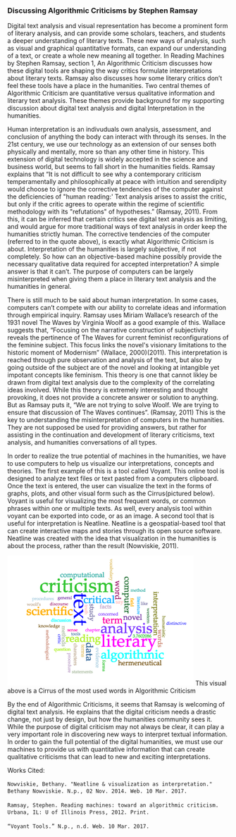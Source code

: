 ### Discussing Algorithmic Criticisms by Stephen Ramsay





Digital text analysis and visual representation has become a prominent form of literary analysis, and can provide some scholars, teachers,
and students a deeper understanding of literary texts. These new ways of analysis, such as visual and graphical quantitative formats, 
can expand our understanding of a text, or create a whole new meaning all together. In Reading Machines by Stephen Ramsay, section 1, 
An Algorithmic Criticism discusses how these digital tools are shaping the way critics formulate interpretations about literary texts. 
Ramsay also discusses how some literary critics don’t feel these tools have a place in the humanities. Two central themes of Algorithmic 
Criticism are quantitative versus qualitative information and literary text analysis. These themes provide background for my supporting 
discussion about digital text analysis and digital Interpretation in the humanities. 

Human interpretation is an indivuduals own analysis, assessment, and conclusion of anything the body can interact with through its senses.
In the 21st century, we use our technology as an extension of our senses both physically and mentally, more so than any other time in 
history. This extension of digital technology is widely accepted in the science and business world, but seems to fall short in the 
humanities fields. Ramsay explains that “It is not difficult to see why a contemporary criticism temperamentally and philosophically at
peace with intuition and serendipity would choose to ignore the corrective tendencies of the computer against the deficiencies of 
"human reading:' Text analysis arises to assist the critic, but only if the critic agrees to operate within the regime of scientific 
methodology with its "refutations" of hypotheses.” (Ramsay, 2011).  From this, it can be inferred that certain critics see digital text 
analysis as limiting, and would argue for more traditional ways of text analysis in order keep the humanities strictly human. The 
corrective tendencies of the computer (referred to in the quote above), is exactly what Algorithmic Criticism is about. 
Interpretation of the humanities is largely subjective, if not completely. So how can an objective-based machine possibly provide the 
necessary qualitative data required for accepted interpretation? A simple answer is that it can’t. The purpose of computers can be 
largely misinterpreted when giving them a place in literary text analysis and the humanities in general. 

There is still much to be said about human interpretation. In some cases, computers can’t compete with our ability to correlate ideas 
and information through empirical inquiry. Ramsay uses Miriam Wallace’s research of the 1931 novel The Waves by Virginia Woolf as a good 
example of this. Wallace suggests that, “Focusing on the narrative construction of subjectivity reveals the pertinence of The Waves for 
current feminist reconfigurations of the feminine subject. This focus links the novel's visionary limitations to the historic moment of 
Modernism” (Wallace, 2000)(2011). This interpretation is reached through pure observation and analysis of the text, but also by going
outside of the subject are of the novel and looking at intangible yet impotant concepts like feminism. This theory is one that cannot likley  be drawn from digital text analysis due to the complexity of the correlating ideas involved. While this theory is extremely interesting and thought provoking, it does not provide a concrete answer or solution to anything. But as Ramsay puts it, “We are not trying to solve Woolf. We are trying to ensure that discussion of The Waves continues”. (Ramsay, 2011)  This is the key to understanding the misinterpretation of computers in the humanities. They are not supposed be used for providing answers, but rather for assisting in the continuation and development of literary criticisms, text analysis, and humanities conversations of all types. 

In order to realize the true potential of machines in the humanities, we have to use computers to help us visualize our interpretations,
concepts and theories. The first example of this is a tool called Voyant. This online tool is designed to analyze text files or text 
pasted from a computers clipboard. Once the text is entered, the user can visualize the text in the forms of graphs, plots, and other 
visual form such as the Cirrus(pictured below). Voyant is useful for visualizing the most frequent words, or common phrases within one or 
multiple texts. As well, every analysis tool within voyant can be exported into code, or as an image. A second tool that is useful for 
interpretation is Neatline. Neatline is a geospatial-based tool that can create interactive maps and stories through its open source 
software. Neatline was created with the idea that visualization in the humanities is about the process, rather than the result 
(Nowviskie, 2011).  

![](images/Visual.png)
This visual above is a Cirrus of the most used words in Algorithmic Criticism



By the end of Algorithmic Criticisms, it seems that Ramsay is welcoming of digital text analysis. He explains that the digital criticism 
needs a drastic change, not just by design, but how the humanities community sees it. While the purpose of digital criticism may not 
always be clear, it can play a very important role in discovering new ways to interpret textual information.  In order to gain the full 
potential of the digital humanities, we must use our machines to provide us with quantitative information that can create qualitative
criticisms that can lead to new and exciting interpretations. 
	






Works Cited:


    Nowviskie, Bethany. "Neatline & visualization as interpretation." Bethany Nowviskie. N.p., 02 Nov. 2014. Web. 10 Mar. 2017.

    Ramsay, Stephen. Reading machines: toward an algorithmic criticism. Urbana, IL: U of Illinois Press, 2012. Print.

    “Voyant Tools.” N.p., n.d. Web. 10 Mar. 2017.



